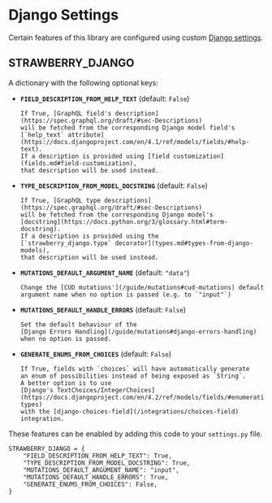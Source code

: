 # Django Settings

Certain features of this library are configured using custom
[Django settings](https://docs.djangoproject.com/en/4.2/topics/settings/).

## STRAWBERRY_DJANGO

A dictionary with the following optional keys:

- **`FIELD_DESCRIPTION_FROM_HELP_TEXT`** (default: `False`)

      If True, [GraphQL field's description](https://spec.graphql.org/draft/#sec-Descriptions)
      will be fetched from the corresponding Django model field's
      [`help_text` attribute](https://docs.djangoproject.com/en/4.1/ref/models/fields/#help-text).
      If a description is provided using [field customization](fields.md#field-customization),
      that description will be used instead.

- **`TYPE_DESCRIPTION_FROM_MODEL_DOCSTRING`** (default: `False`)

      If True, [GraphQL type descriptions](https://spec.graphql.org/draft/#sec-Descriptions)
      will be fetched from the corresponding Django model's
      [docstring](https://docs.python.org/3/glossary.html#term-docstring).
      If a description is provided using the
      [`strawberry_django.type` decorator](types.md#types-from-django-models),
      that description will be used instead.

- **`MUTATIONS_DEFAULT_ARGUMENT_NAME`** (default: `"data"`)

      Change the [CUD mutations'](/guide/mutations#cud-mutations) default
      argument name when no option is passed (e.g. to `"input"`)

- **`MUTATIONS_DEFAULT_HANDLE_ERRORS`** (default: `False`)

      Set the default behaviour of the
      [Django Errors Handling](/guide/mutations#django-errors-handling)
      when no option is passed.

- **`GENERATE_ENUMS_FROM_CHOICES`** (default: `False`)

      If True, fields with `choices` will have automatically generate
      an enum of possibilities instead of being exposed as `String`.
      A better option is to use
      [Django's TextChoices/IntegerChoices](https://docs.djangoproject.com/en/4.2/ref/models/fields/#enumeration-types)
      with the [django-choices-field](/integrations/choices-field) integration.

These features can be enabled by adding this code to your `settings.py` file.

```{.python title=settings.py}
STRAWBERRY_DJANGO = {
    "FIELD_DESCRIPTION_FROM_HELP_TEXT": True,
    "TYPE_DESCRIPTION_FROM_MODEL_DOCSTRING": True,
    "MUTATIONS_DEFAULT_ARGUMENT_NAME": "input",
    "MUTATIONS_DEFAULT_HANDLE_ERRORS": True,
    "GENERATE_ENUMS_FROM_CHOICES": False,
}
```
